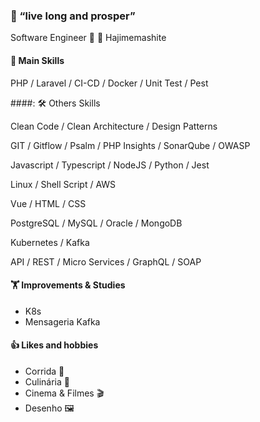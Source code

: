 ### :vulcan_salute: “live long and prosper”
Software Engineer :mount_fuji: :japanese_castle: Hajimemashite
#### :chopsticks: Main Skills

  PHP / Laravel / CI-CD / Docker / Unit Test / Pest

####: :hammer_and_wrench: Others Skills

  Clean Code / Clean Architecture / Design Patterns

  GIT / Gitflow / Psalm / PHP Insights / SonarQube / OWASP

  Javascript / Typescript / NodeJS / Python / Jest

  Linux / Shell Script / AWS 

  Vue / HTML / CSS

  PostgreSQL / MySQL / Oracle / MongoDB

  Kubernetes / Kafka

  API / REST / Micro Services / GraphQL / SOAP
#### :weight_lifting: Improvements & Studies
  - K8s
  - Mensageria Kafka

#### :thumbsup: Likes and hobbies
  - Corrida :running:
  - Culinária :bento:
  - Cinema & Filmes :clapper:
  - Desenho :framed_picture:

